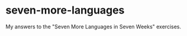 seven-more-languages
====================

My answers to the "Seven More Languages in Seven Weeks" exercises.
